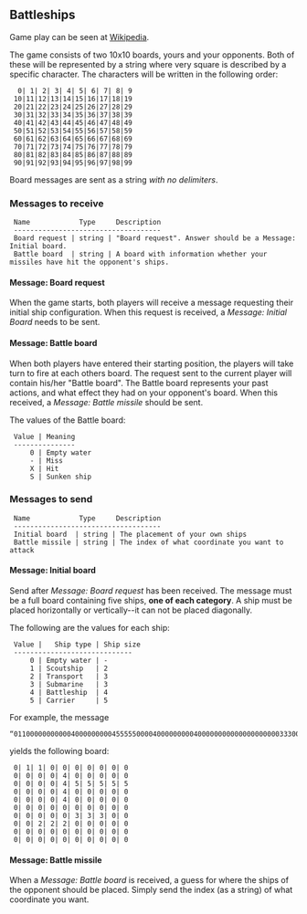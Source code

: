 ## Battleships
Game play can be seen at [Wikipedia](https://en.wikipedia.org/wiki/Battleship\_(game)).

The game consists of two 10x10 boards, yours and your opponents. Both of these will be represented by a string where very square is described by a specific character. The characters will be written in the following order:

```
  0| 1| 2| 3| 4| 5| 6| 7| 8| 9
 10|11|12|13|14|15|16|17|18|19
 20|21|22|23|24|25|26|27|28|29
 30|31|32|33|34|35|36|37|38|39
 40|41|42|43|44|45|46|47|48|49
 50|51|52|53|54|55|56|57|58|59
 60|61|62|63|64|65|66|67|68|69
 70|71|72|73|74|75|76|77|78|79
 80|81|82|83|84|85|86|87|88|89
 90|91|92|93|94|95|96|97|98|99
```

Board messages are sent as a string _with no delimiters_.

### Messages to receive

```
 Name            Type     Description
 ------------------------------------
 Board request | string | "Board request". Answer should be a Message: Initial board.
 Battle board  | string | A board with information whether your missiles have hit the opponent's ships.

```

#### Message: Board request
When the game starts, both players will receive a message requesting their initial ship configuration. When this request is received, a _Message: Initial Board_ needs to be sent.

#### Message: Battle board
When both players have entered their starting position, the players will take turn to fire at each others board. The request sent to the current player will contain his/her "Battle board". The Battle board represents your past actions, and what effect they had on your opponent's board. When this received, a _Message: Battle missile_ should be sent.

The values of the Battle board:

```
 Value | Meaning
 ---------------
     0 | Empty water
     - | Miss
     X | Hit
     S | Sunken ship
```

### Messages to send

```
 Name            Type     Description
 ------------------------------------
 Initial board  | string | The placement of your own ships
 Battle missile | string | The index of what coordinate you want to attack

```

#### Message: Initial board
Send after _Message: Board request_ has been received. The message must be a full board containing five ships, **one of each category**. A ship must be placed horizontally or vertically--it can not be placed diagonally. 

The following are the values for each ship:

```
 Value |   Ship type | Ship size
 -----------------------------
     0 | Empty water | -
     1 | Scoutship   | 2
     2 | Transport   | 3
     3 | Submarine   | 3
     4 | Battleship  | 4
     5 | Carrier     | 5
```

For example, the message

    “0110000000000040000000004555550000400000000040000000000000000000033300002220000000000000000000000000”

yields the following board:
    
```
 0| 1| 1| 0| 0| 0| 0| 0| 0| 0
 0| 0| 0| 0| 4| 0| 0| 0| 0| 0
 0| 0| 0| 0| 4| 5| 5| 5| 5| 5
 0| 0| 0| 0| 4| 0| 0| 0| 0| 0
 0| 0| 0| 0| 4| 0| 0| 0| 0| 0
 0| 0| 0| 0| 0| 0| 0| 0| 0| 0
 0| 0| 0| 0| 0| 3| 3| 3| 0| 0
 0| 0| 2| 2| 2| 0| 0| 0| 0| 0
 0| 0| 0| 0| 0| 0| 0| 0| 0| 0
 0| 0| 0| 0| 0| 0| 0| 0| 0| 0
```

#### Message: Battle missile
When a _Message: Battle board_ is received, a guess for where the ships of the opponent should be placed. Simply send the index (as a string) of what coordinate you want.
